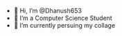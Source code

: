 - 👋 Hi, I’m @Dhanush653
- 👀 I’m a Computer Science Student
- 🌱 I’m currently persuing my collage

<!---
Dhanush653/Dhanush653 is a ✨ special ✨ repository because its `README.md` (this file) appears on your GitHub profile.
You can click the Preview link to take a look at your changes.
--->
